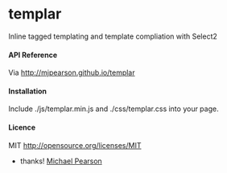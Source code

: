 templar
=================

Inline tagged templating and template compliation with Select2

#### API Reference

Via http://mjpearson.github.io/templar

#### Installation

Include ./js/templar.min.js and ./css/templar.css into your page.  

#### Licence

MIT http://opensource.org/licenses/MIT


- thanks! [Michael Pearson](mailto:npm@m.bip.io)

